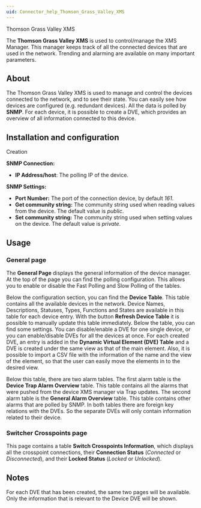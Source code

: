 ```yaml
---
uid: Connector_help_Thomson_Grass_Valley_XMS
---
```


Thomson Grass Valley XMS

The **Thomson Grass Valley XMS** is used to control/manage the XMS Manager. This manager keeps track of all the connected devices that are used in the network. Trending and alarming are available on many important parameters.

## About

The Thomson Grass Valley XMS is used to manage and control the devices connected to the network, and to see their state. You can easily see how devices are configured (e.g. redundant devices). All the data is polled by **SNMP**. For each device, it is possible to create a DVE, which provides an overview of all information connected to this device.

## Installation and configuration

Creation

**SNMP Connection:**

- **IP Address/host**: The polling IP of the device.

**SNMP Settings:**

- **Port Number:** The port of the connection device, by default *161*.
- **Get community string:** The community string used when reading values from the device. The default value is *public*.
- **Set community string:** The community string used when setting values on the device. The default value is *private*.

## Usage

### General page

The **General Page** displays the general information of the device manager. At the top of the page you can find the polling configuration. This allows you to enable or disable the Fast Polling and Slow Polling of the tables.

Below the configuration section, you can find the **Device Table**. This table contains all the available devices in the network. Device Names, Descriptions, Statuses, Types, Functions and States are available in this table for each device entry. With the button **Refresh Device Table** it is possible to manually update this table immediately. Below the table, you can find some settings. You can disable/enable a DVE for one single device, or you can enable/disable DVEs for all the devices at once. For each created DVE, an entry is added in the **Dynamic Virtual Element (DVE) Table** and a DVE is created under the same view as that of the main element. Also, it is possible to import a CSV file with the information of the name and the view of the element, so that the user can easily move the elements in to the desired view.

Below this table, there are two alarm tables. The first alarm table is the **Device Trap Alarm Overview** table. This table contains all the alarms that were pushed from the device XMS manager via Trap updates. The second alarm table is the **General Alarm Overview** table. This table contains other alarms that are polled by SNMP. In both tables there are foreign key relations with the DVEs. So the separate DVEs will only contain information related to their device.

### Switcher Crosspoints page

This page contains a table **Switch Crosspoints Information**, which displays all the crosspoint connections, their **Connection Status** (*Connected* or *Disconnected*), and their **Locked Status** (*Locked* or *Unlocked*).

## Notes

For each DVE that has been created, the same two pages will be available. Only the information that is relevant to the Device DVE will be shown.
